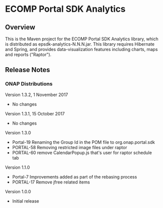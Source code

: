 # ECOMP Portal SDK Analytics

## Overview

This is the Maven project for the ECOMP Portal SDK Analytics library,
which is distributed as epsdk-analytics-N.N.N.jar.  This library 
requires Hibernate and Spring, and provides data-visualization 
features including charts, maps and reports ("Raptor").
  
## Release Notes

### ONAP Distributions

Version 1.3.2, 1 November 2017
- No changes

Version 1.3.1, 15 October 2017
- No changes

Version 1.3.0
- Portal-19 Renaming the Group Id in the POM file to org.onap.portal.sdk
- PORTAL-58 Removing restricted image files under raptor
- PORTAL-60 remove CalendarPopup.js that's user for raptor schedule tab

Version 1.1.0
- Portal-7 Improvements added as part of the rebasing process
- PORTAL-17 Remove jfree related items 

Version 1.0.0
- Initial release
